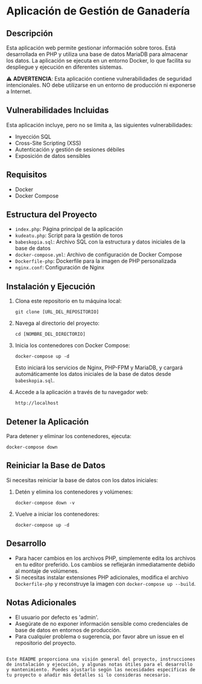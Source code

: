 # Aplicación de Gestión de Ganadería

## Descripción
Esta aplicación web permite gestionar información sobre toros. Está desarrollada en PHP y utiliza una base de datos MariaDB para almacenar los datos. La aplicación se ejecuta en un entorno Docker, lo que facilita su despliegue y ejecución en diferentes sistemas.

⚠️ **ADVERTENCIA**: Esta aplicación contiene vulnerabilidades de seguridad intencionales. NO debe utilizarse en un entorno de producción ni exponerse a Internet.

## Vulnerabilidades Incluidas
Esta aplicación incluye, pero no se limita a, las siguientes vulnerabilidades:
- Inyección SQL
- Cross-Site Scripting (XSS)
- Autenticación y gestión de sesiones débiles
- Exposición de datos sensibles

## Requisitos
- Docker
- Docker Compose

## Estructura del Proyecto
- `index.php`: Página principal de la aplicación
- `kudeatu.php`: Script para la gestión de toros
- `babeskopia.sql`: Archivo SQL con la estructura y datos iniciales de la base de datos
- `docker-compose.yml`: Archivo de configuración de Docker Compose
- `Dockerfile-php`: Dockerfile para la imagen de PHP personalizada
- `nginx.conf`: Configuración de Nginx

## Instalación y Ejecución

1. Clona este repositorio en tu máquina local:
   ```
   git clone [URL_DEL_REPOSITORIO]
   ```

2. Navega al directorio del proyecto:
   ```
   cd [NOMBRE_DEL_DIRECTORIO]
   ```

3. Inicia los contenedores con Docker Compose:
   ```
   docker-compose up -d
   ```

   Esto iniciará los servicios de Nginx, PHP-FPM y MariaDB, y cargará automáticamente los datos iniciales de la base de datos desde `babeskopia.sql`.

4. Accede a la aplicación a través de tu navegador web:
   ```
   http://localhost
   ```

## Detener la Aplicación

Para detener y eliminar los contenedores, ejecuta:
```
docker-compose down
```

## Reiniciar la Base de Datos

Si necesitas reiniciar la base de datos con los datos iniciales:

1. Detén y elimina los contenedores y volúmenes:
   ```
   docker-compose down -v
   ```

2. Vuelve a iniciar los contenedores:
   ```
   docker-compose up -d
   ```

## Desarrollo

- Para hacer cambios en los archivos PHP, simplemente edita los archivos en tu editor preferido. Los cambios se reflejarán inmediatamente debido al montaje de volúmenes.
- Si necesitas instalar extensiones PHP adicionales, modifica el archivo `Dockerfile-php` y reconstruye la imagen con `docker-compose up --build`.

## Notas Adicionales

- El usuario por defecto es 'admin'.
- Asegúrate de no exponer información sensible como credenciales de base de datos en entornos de producción.
- Para cualquier problema o sugerencia, por favor abre un issue en el repositorio del proyecto.

```

Este README proporciona una visión general del proyecto, instrucciones de instalación y ejecución, y algunas notas útiles para el desarrollo y mantenimiento. Puedes ajustarlo según las necesidades específicas de tu proyecto o añadir más detalles si lo consideras necesario.

